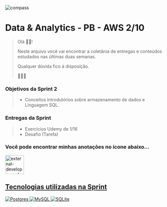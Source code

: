 ![compass](https://vetores.org/d/compass-uol.svg)

# Data & Analytics - PB - AWS 2/10

> Olá 👋🏼! 
> 
> Neste arquivo você vai encontrar a coletânia de entregas e  conteúdos estudados nas últimas duas semanas.
> 
> Qualquer dúvida fico à disposição. 
> 
> 👩🏻‍💻

### Objetivos da Sprint 2
>
> - Conceitos introdutórios sobre armazenamento de dados e Linguagem SQL.
>
### Entregas da Sprint
>
> - Exercícios Udemy de 1/16
> - Desafio (Tarefa)
>

### Você pode encontrar minhas anotações no ícone abaixo...
 <div> 
  <a href="https://github.com/paularcsarruda/Compass/tree/main/Caderno" target="_blank"><img width="60" height="60" src="https://img.icons8.com/external-soft-fill-juicy-fish/60/external-developer-web-developer-soft-fill-soft-fill-juicy-fish.png" alt="external-developer-web-developer-soft-fill-soft-fill-juicy-fish"/>
  </div>
   
## Tecnologias utilizadas na Sprint
![Postgres](https://img.shields.io/badge/postgres-%23316192.svg?style=for-the-badge&logo=postgresql&logoColor=white)
![MySQL](https://img.shields.io/badge/mysql-%2300f.svg?style=for-the-badge&logo=mysql&logoColor=white)
![SQLite](https://img.shields.io/badge/sqlite-%2307405e.svg?style=for-the-badge&logo=sqlite&logoColor=white)
